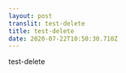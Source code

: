 ```yaml
---
layout: post
translit: test-delete
title: test-delete
date: 2020-07-22T10:50:30.710Z
---
```

test-delete